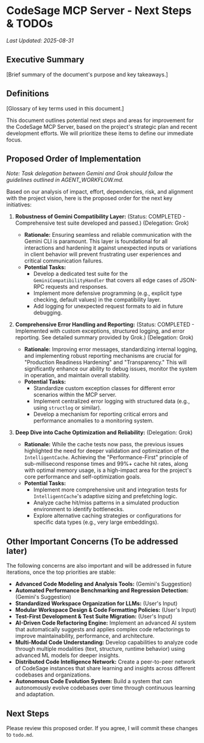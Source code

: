 # CodeSage MCP Server - Next Steps & TODOs
*Last Updated: 2025-08-31*

## Executive Summary
[Brief summary of the document's purpose and key takeaways.]

## Definitions
[Glossary of key terms used in this document.]

This document outlines potential next steps and areas for improvement for the CodeSage MCP Server, based on the project's strategic plan and recent development efforts. We will prioritize these items to define our immediate focus.

## Proposed Order of Implementation

*Note: Task delegation between Gemini and Grok should follow the guidelines outlined in AGENT_WORKFLOW.md.*

Based on our analysis of impact, effort, dependencies, risk, and alignment with the project vision, here is the proposed order for the next key initiatives:

1.  **Robustness of Gemini Compatibility Layer:** (Status: COMPLETED - Comprehensive test suite developed and passed.) (Delegation: Grok)
    *   **Rationale:** Ensuring seamless and reliable communication with the Gemini CLI is paramount. This layer is foundational for all interactions and hardening it against unexpected inputs or variations in client behavior will prevent frustrating user experiences and critical communication failures.
    *   **Potential Tasks:**
        *   Develop a dedicated test suite for the `GeminiCompatibilityHandler` that covers all edge cases of JSON-RPC requests and responses.
        *   Implement more defensive programming (e.g., explicit type checking, default values) in the compatibility layer.
        *   Add logging for unexpected request formats to aid in future debugging.

2.  **Comprehensive Error Handling and Reporting:** (Status: COMPLETED - Implemented with custom exceptions, structured logging, and error reporting. See detailed summary provided by Grok.) (Delegation: Grok)
    *   **Rationale:** Improving error messages, standardizing internal logging, and implementing robust reporting mechanisms are crucial for "Production Readiness Hardening" and "Transparency." This will significantly enhance our ability to debug issues, monitor the system in operation, and maintain overall stability.
    *   **Potential Tasks:**
        *   Standardize custom exception classes for different error scenarios within the MCP server.
        *   Implement centralized error logging with structured data (e.g., using `structlog` or similar).
        *   Develop a mechanism for reporting critical errors and performance anomalies to a monitoring system.

3.  **Deep Dive into Cache Optimization and Reliability:** (Delegation: Grok)
    *   **Rationale:** While the cache tests now pass, the previous issues highlighted the need for deeper validation and optimization of the `IntelligentCache`. Achieving the "Performance-First" principle of sub-millisecond response times and 99%+ cache hit rates, along with optimal memory usage, is a high-impact area for the project's core performance and self-optimization goals.
    *   **Potential Tasks:**
        *   Implement more comprehensive unit and integration tests for `IntelligentCache`'s adaptive sizing and prefetching logic.
        *   Analyze cache hit/miss patterns in a simulated production environment to identify bottlenecks.
        *   Explore alternative caching strategies or configurations for specific data types (e.g., very large embeddings).



## Other Important Concerns (To be addressed later)

The following concerns are also important and will be addressed in future iterations, once the top priorities are stable:

*   **Advanced Code Modeling and Analysis Tools:** (Gemini's Suggestion)
*   **Automated Performance Benchmarking and Regression Detection:** (Gemini's Suggestion)
*   **Standardized Workspace Organization for LLMs:** (User's Input)
*   **Modular Workspace Design & Code Formatting Policies:** (User's Input)
*   **Test-First Development & Test Suite Migration:** (User's Input)
*   **AI-Driven Code Refactoring Engine:** Implement an advanced AI system that automatically suggests and applies complex code refactorings to improve maintainability, performance, and architecture.
*   **Multi-Modal Code Understanding:** Develop capabilities to analyze code through multiple modalities (text, structure, runtime behavior) using advanced ML models for deeper insights.
*   **Distributed Code Intelligence Network:** Create a peer-to-peer network of CodeSage instances that share learning and insights across different codebases and organizations.
*   **Autonomous Code Evolution System:** Build a system that can autonomously evolve codebases over time through continuous learning and adaptation.

## Next Steps

Please review this proposed order. If you agree, I will commit these changes to `todo.md`.